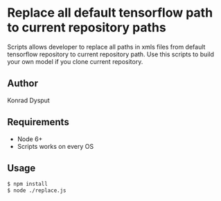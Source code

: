 # Replace all default tensorflow path to current repository paths #

Scripts allows developer to replace all paths in xmls files from default tensorflow repository to current repository path. Use this scripts to build your own model if you clone current repository.

## Author
Konrad Dysput

## Requirements
* Node 6+
* Scripts works on every OS


## Usage
```bash 
$ npm install
$ node ./replace.js
```
